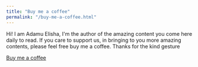 ```yaml
---
title: "Buy me a coffee"
permalink: "/buy-me-a-coffee.html"
---
```


Hi! I am Adamu Elisha, I'm the author of the amazing content you come here daily to read. 
If you care to support us, in bringing to you more amazing contents, please feel free buy me a coffee. 
Thanks for the kind gesture

<a class="btn btn-danger" href="https://pay.squadco.com/buymecoffee">Buy me a coffee</a>
